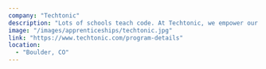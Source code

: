 ```yaml
---
company: "Techtonic"
description: "Lots of schools teach code. At Techtonic, we empower our apprentices with hands-on development of real client projects to learn how to apply their knowledge to solve business problems."
image: "/images/apprenticeships/techtonic.jpg"
link: "https://www.techtonic.com/program-details"
location:
  - "Boulder, CO"
---
```

